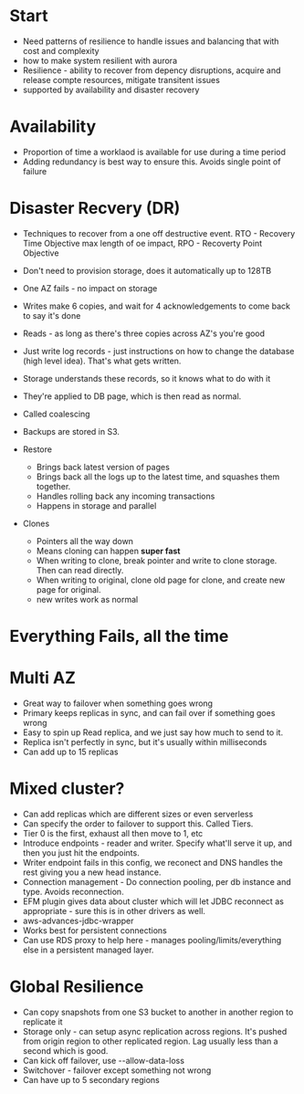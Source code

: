 # Start

- Need patterns of resilience to handle issues and balancing that with cost and complexity
- how to make system resilient with aurora
- Resilience - ability to recover from depency disruptions, acquire and release compte resources, mitigate transitent issues
- supported by availability and disaster recovery

# Availability

- Proportion of time a worklaod is available for use during a time period
- Adding redundancy is best way to ensure this. Avoids single point of failure

# Disaster Recvery (DR)

- Techniques to recover from a one off destructive event. RTO - Recovery Time Objective max length of oe impact, RPO - Recoverty Point Objective

- Don't need to provision storage, does it automatically up to 128TB

- One AZ fails - no impact on storage
- Writes make 6 copies, and wait for 4 acknowledgements to come back to say it's done
- Reads - as long as there's three copies across AZ's you're good

- Just write log records - just instructions on how to change the database (high level idea). That's what gets written.
- Storage understands these records, so it knows what to do with it
- They're applied to DB page, which is then read as normal.
- Called coalescing

- Backups are stored in S3.

- Restore

  - Brings back latest version of pages
  - Brings back all the logs up to the latest time, and squashes them together.
  - Handles rolling back any incoming transactions
  - Happens in storage and parallel

- Clones
  - Pointers all the way down
  - Means cloning can happen **super fast**
  - When writing to clone, break pointer and write to clone storage. Then can read directly.
  - When writing to original, clone old page for clone, and create new page for original.
  - new writes work as normal

# Everything Fails, all the time

# Multi AZ

- Great way to failover when something goes wrong
- Primary keeps replicas in sync, and can fail over if something goes wrong
- Easy to spin up Read replica, and we just say how much to send to it.
- Replica isn't perfectly in sync, but it's usually within milliseconds
- Can add up to 15 replicas

# Mixed cluster?

- Can add replicas which are different sizes or even serverless
- Can specify the order to failover to support this. Called Tiers.
- Tier 0 is the first, exhaust all then move to 1, etc
- Introduce endpoints - reader and writer. Specify what'll serve it up, and then you just hit the endpoints.
- Writer endpoint fails in this config, we reconect and DNS handles the rest giving you a new head instance.
- Connection management - Do connection pooling, per db instance and type. Avoids reconnection.
- EFM plugin gives data about cluster which will let JDBC reconnect as appropriate - sure this is in other drivers as well.
- aws-advances-jdbc-wrapper
- Works best for persistent connections
- Can use RDS proxy to help here - manages pooling/limits/everything else in a persistent managed layer.

# Global Resilience

- Can copy snapshots from one S3 bucket to another in another region to replicate it
- Storage only - can setup async replication across regions. It's pushed from origin region to other replicated region. Lag usually less than a second which is good.
- Can kick off failover, use --allow-data-loss
- Switchover - failover except something not wrong
- Can have up to 5 secondary regions
